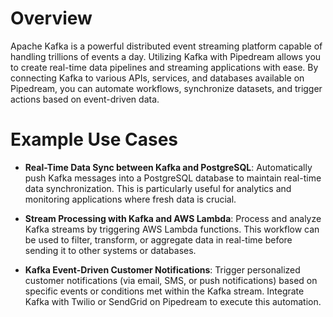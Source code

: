 # Overview

Apache Kafka is a powerful distributed event streaming platform capable of handling trillions of events a day. Utilizing Kafka with Pipedream allows you to create real-time data pipelines and streaming applications with ease. By connecting Kafka to various APIs, services, and databases available on Pipedream, you can automate workflows, synchronize datasets, and trigger actions based on event-driven data.

# Example Use Cases

- **Real-Time Data Sync between Kafka and PostgreSQL**: Automatically push Kafka messages into a PostgreSQL database to maintain real-time data synchronization. This is particularly useful for analytics and monitoring applications where fresh data is crucial.

- **Stream Processing with Kafka and AWS Lambda**: Process and analyze Kafka streams by triggering AWS Lambda functions. This workflow can be used to filter, transform, or aggregate data in real-time before sending it to other systems or databases.

- **Kafka Event-Driven Customer Notifications**: Trigger personalized customer notifications (via email, SMS, or push notifications) based on specific events or conditions met within the Kafka stream. Integrate Kafka with Twilio or SendGrid on Pipedream to execute this automation.
